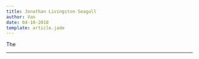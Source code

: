 ```yaml
---
title: Jonathan Livingston Seagull
author: Van
date: 04-10-2018
template: article.jade
---
```


The 

---







